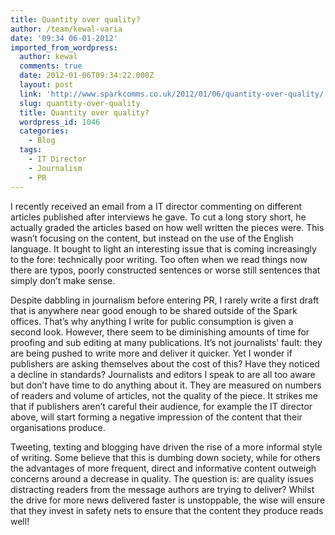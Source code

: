 ```yaml
---
title: Quantity over quality?
author: /team/kewal-varia
date: '09:34 06-01-2012'
imported_from_wordpress:
  author: kewal
  comments: true
  date: 2012-01-06T09:34:22.000Z
  layout: post
  link: 'http://www.sparkcomms.co.uk/2012/01/06/quantity-over-quality/'
  slug: quantity-over-quality
  title: Quantity over quality?
  wordpress_id: 1046
  categories:
    - Blog
  tags:
    - IT Director
    - Journalism
    - PR
---
```


I recently received an email from a IT director commenting on different articles published after interviews he gave. To cut a long story short, he actually graded the articles based on how well written the pieces were. This wasn’t focusing on the content, but instead on the use of the English language. It bought to light an interesting issue that is coming increasingly to the fore: technically poor writing. Too often when we read things now there are typos, poorly constructed sentences or worse still sentences that simply don’t make sense.

Despite dabbling in journalism before entering PR, I rarely write a first draft that is anywhere near good enough to be shared outside of the Spark offices. That’s why anything I write for public consumption is given a second look. However, there seem to be diminishing amounts of time for proofing and sub editing at many publications. It’s not journalists’ fault: they are being pushed to write more and deliver it quicker. Yet I wonder if publishers are asking themselves about the cost of this? Have they noticed a decline in standards? Journalists and editors I speak to are all too aware but don’t have time to do anything about it. They are measured on numbers of readers and volume of articles, not the quality of the piece. It strikes me that if publishers aren’t careful their audience, for example the IT director above, will start forming a negative impression of the content that their organisations produce.

Tweeting, texting and blogging have driven the rise of a more informal style of writing. Some believe that this is dumbing down society, while for others the advantages of more frequent, direct and informative content outweigh concerns around a decrease in quality. The question is: are quality issues distracting readers from the message authors are trying to deliver? Whilst the drive for more news delivered faster is unstoppable, the wise will ensure that they invest in safety nets to ensure that the content they produce reads well!
